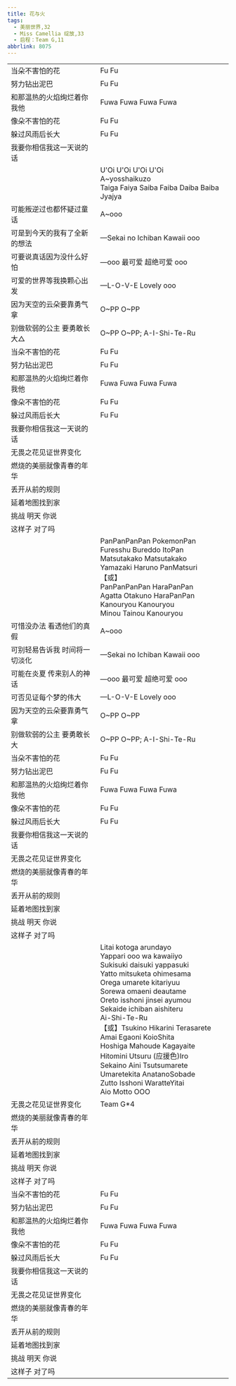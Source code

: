 ```yaml
---
title: 花与火
tags:
  - 美丽世界,32
  - Miss Camellia 绽放,33
  - 启程：Team G,11
abbrlink: 8075
---
```

|      |      |
|--|--|
|当朵不害怕的花|Fu Fu|
|努力钻出泥巴|Fu Fu|
|和那温热的火焰绚烂着你我他|Fuwa Fuwa Fuwa Fuwa|
|像朵不害怕的花|Fu Fu|
|躲过风雨后长大|Fu Fu|
|我要你相信我这一天说的话|      |
|      |U'Oi U'Oi U'Oi U'Oi<br>A~yosshaikuzo<br>Taiga Faiya Saiba Faiba Daiba Baiba Jyajya|
|可能叛逆过也都怀疑过童话|A~ooo|
|可是到今天的我有了全新的想法|—Sekai no Ichiban Kawaii ooo|
|可要说真话因为没什么好怕|—ooo 最可爱 超绝可爱 ooo|
|可爱的世界等我换颗心出发|—L-O-V-E Lovely ooo|
|因为天空的云朵要靠勇气拿|O~PP O~PP|
|别做软弱的公主 要勇敢长大△|O~PP O~PP; A-I-Shi-Te-Ru|
|当朵不害怕的花|Fu Fu|
|努力钻出泥巴|Fu Fu|
|和那温热的火焰绚烂着你我他|Fuwa Fuwa Fuwa Fuwa|
|像朵不害怕的花|Fu Fu|
|躲过风雨后长大|Fu Fu|
|我要你相信我这一天说的话|      |
|无畏之花见证世界变化|      |
|燃烧的美丽就像青春的年华|      |
|丢开从前的规则|      |
|延着地图找到家|      |
|挑战 明天 你说|      |
|这样子 对了吗|      |
|      |PanPanPanPan PokemonPan<br>Furesshu Bureddo ItoPan<br>Matsutakako Matsutakako<br>Yamazaki Haruno PanMatsuri<br>【或】<br>PanPanPanPan HaraPanPan<br>Agatta Otakuno HaraPanPan<br>Kanouryou Kanouryou<br>Minou Tainou Kanouryou|
|可惜没办法 看透他们的真假|A~ooo|
|可别轻易告诉我 时间将一切淡化|—Sekai no Ichiban Kawaii ooo|
|可能在炎夏 传来别人的神话|—ooo 最可爱 超绝可爱 ooo|
|可否见证每个梦的伟大|—L-O-V-E Lovely ooo|
|因为天空的云朵要靠勇气拿|O~PP O~PP|
|别做软弱的公主 要勇敢长大|O~PP O~PP; A-I-Shi-Te-Ru|
|当朵不害怕的花|Fu Fu|
|努力钻出泥巴|Fu Fu|
|和那温热的火焰绚烂着你我他|Fuwa Fuwa Fuwa Fuwa|
|像朵不害怕的花|Fu Fu|
|躲过风雨后长大|Fu Fu|
|我要你相信我这一天说的话|      |
|无畏之花见证世界变化|      |
|燃烧的美丽就像青春的年华|      |
|丢开从前的规则|      |
|延着地图找到家|      |
|挑战 明天 你说|      |
|这样子 对了吗|      |
|      |Litai kotoga arundayo<br>Yappari ooo wa kawaiiyo<br>Sukisuki daisuki yappasuki<br>Yatto mitsuketa ohimesama<br>Orega umarete kitariyuu<br>Sorewa omaeni deautame<br>Oreto isshoni jinsei ayumou<br>Sekaide ichiban aishiteru<br>Ai-Shi-Te-Ru<br>【或】Tsukino Hikarini Terasarete<br>Amai Egaoni KoioShita<br>Hoshiga Mahoude Kagayaite<br>Hitomini Utsuru (应援色)Iro<br>Sekaino Aini Tsutsumarete<br>Umaretekita AnatanoSobade<br>Zutto Isshoni WaratteYitai<br>Aio Motto OOO|
|无畏之花见证世界变化|Team G*4|
|燃烧的美丽就像青春的年华|      |
|丢开从前的规则|      |
|延着地图找到家|      |
|挑战 明天 你说|      |
|这样子 对了吗|      |
|当朵不害怕的花|Fu Fu|
|努力钻出泥巴|Fu Fu|
|和那温热的火焰绚烂着你我他|Fuwa Fuwa Fuwa Fuwa|
|像朵不害怕的花|Fu Fu|
|躲过风雨后长大|Fu Fu|
|我要你相信我这一天说的话|      |
|无畏之花见证世界变化|      |
|燃烧的美丽就像青春的年华|      |
|丢开从前的规则|      |
|延着地图找到家|      |
|挑战 明天 你说|      |
|这样子 对了吗|      |
